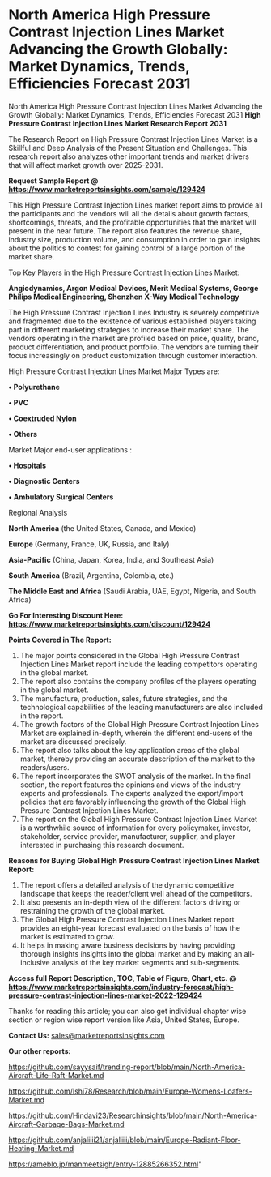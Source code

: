 # North America High Pressure Contrast Injection Lines Market Advancing the Growth Globally: Market Dynamics, Trends, Efficiencies Forecast 2031
North America High Pressure Contrast Injection Lines Market Advancing the Growth Globally: Market Dynamics, Trends, Efficiencies Forecast 2031
<strong>High Pressure Contrast Injection Lines Market Research Report 2031</strong>

The Research Report on High Pressure Contrast Injection Lines Market is a Skillful and Deep Analysis of the Present Situation and Challenges. This research report also analyzes other important trends and market drivers that will affect market growth over 2025-2031.

<strong>Request Sample Report @ <a href=https://www.marketreportsinsights.com/sample/129424>https://www.marketreportsinsights.com/sample/129424</a></strong>

This High Pressure Contrast Injection Lines market report aims to provide all the participants and the vendors will all the details about growth factors, shortcomings, threats, and the profitable opportunities that the market will present in the near future. The report also features the revenue share, industry size, production volume, and consumption in order to gain insights about the politics to contest for gaining control of a large portion of the market share.

Top Key Players in the High Pressure Contrast Injection Lines Market:

<strong>Angiodynamics, Argon Medical Devices, Merit Medical Systems, George Philips Medical Engineering, Shenzhen X-Way Medical Technology</strong>

The High Pressure Contrast Injection Lines Industry is severely competitive and fragmented due to the existence of various established players taking part in different marketing strategies to increase their market share. The vendors operating in the market are profiled based on price, quality, brand, product differentiation, and product portfolio. The vendors are turning their focus increasingly on product customization through customer interaction.

High Pressure Contrast Injection Lines Market Major Types are:

<strong>• Polyurethane

• PVC

• Coextruded Nylon

• Others</strong>

Market Major end-user applications :

<strong>• Hospitals

• Diagnostic Centers

• Ambulatory Surgical Centers</strong>

Regional Analysis

</u><strong><b>North America</b></strong> (the United States, Canada, and Mexico)

<strong><b>Europe </b></strong>(Germany, France, UK, Russia, and Italy)

<strong><b>Asia-Pacific</b></strong> (China, Japan, Korea, India, and Southeast Asia)

<strong><b>South America</b></strong> (Brazil, Argentina, Colombia, etc.)

<strong><b>The Middle East and Africa</b></strong> (Saudi Arabia, UAE, Egypt, Nigeria, and South Africa)

<strong>Go For Interesting Discount Here: <a href=https://www.marketreportsinsights.com/discount/129424>https://www.marketreportsinsights.com/discount/129424</a></strong>

<strong>Points Covered in The Report:</strong>
<ol>
  <li>The major points considered in the Global High Pressure Contrast Injection Lines Market report include the leading competitors operating in the global market.</li>
  <li>The report also contains the company profiles of the players operating in the global market.</li>
  <li>The manufacture, production, sales, future strategies, and the technological capabilities of the leading manufacturers are also included in the report.</li>
  <li>The growth factors of the Global High Pressure Contrast Injection Lines Market are explained in-depth, wherein the different end-users of the market are discussed precisely.</li>
  <li>The report also talks about the key application areas of the global market, thereby providing an accurate description of the market to the readers/users.</li>
  <li>The report incorporates the SWOT analysis of the market. In the final section, the report features the opinions and views of the industry experts and professionals. The experts analyzed the export/import policies that are favorably influencing the growth of the Global High Pressure Contrast Injection Lines Market.</li>
  <li>The report on the Global High Pressure Contrast Injection Lines Market is a worthwhile source of information for every policymaker, investor, stakeholder, service provider, manufacturer, supplier, and player interested in purchasing this research document.</li>
</ol>
<strong>Reasons for Buying Global High Pressure Contrast Injection Lines Market Report:</strong>

<ol>
  <li>The report offers a detailed analysis of the dynamic competitive landscape that keeps the reader/client well ahead of the competitors.</li>
  <li>It also presents an in-depth view of the different factors driving or restraining the growth of the global market.</li>
  <li>The Global High Pressure Contrast Injection Lines Market report provides an eight-year forecast evaluated on the basis of how the market is estimated to grow.</li>
  <li>It helps in making aware business decisions by having providing thorough insights insights into the global market and by making an all-inclusive analysis of the key market segments and sub-segments.</li>
</ol>
<strong>Access full Report Description, TOC, Table of Figure, Chart, etc. @ <a href=https://www.marketreportsinsights.com/industry-forecast/high-pressure-contrast-injection-lines-market-2022-129424>https://www.marketreportsinsights.com/industry-forecast/high-pressure-contrast-injection-lines-market-2022-129424</a></strong>


Thanks for reading this article; you can also get individual chapter wise section or region wise report version like Asia, United States, Europe.

<strong>Contact Us:</strong>
sales@marketreportsinsights.com

<strong>Our other reports:</strong>

<a href=https://github.com/sayysaif/trending-report/blob/main/North-America-Aircraft-Life-Raft-Market.md>https://github.com/sayysaif/trending-report/blob/main/North-America-Aircraft-Life-Raft-Market.md</a>

<a href=https://github.com/Ishi78/Research/blob/main/Europe-Womens-Loafers-Market.md>https://github.com/Ishi78/Research/blob/main/Europe-Womens-Loafers-Market.md</a>

<a href=https://github.com/Hindavi23/Researchinsights/blob/main/North-America-Aircraft-Garbage-Bags-Market.md>https://github.com/Hindavi23/Researchinsights/blob/main/North-America-Aircraft-Garbage-Bags-Market.md</a>

<a href=https://github.com/anjaliiii21/anjaliiii/blob/main/Europe-Radiant-Floor-Heating-Market.md>https://github.com/anjaliiii21/anjaliiii/blob/main/Europe-Radiant-Floor-Heating-Market.md</a>

<a href=https://ameblo.jp/manmeetsigh/entry-12885266352.html>https://ameblo.jp/manmeetsigh/entry-12885266352.html</a>"
